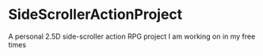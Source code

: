 # SideScrollerActionProject
A personal 2.5D side-scroller action RPG project I am working on in my free times
